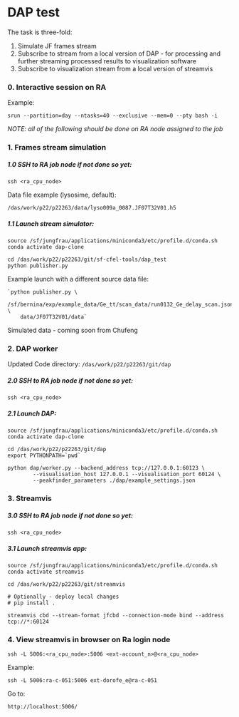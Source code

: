 # DAP test

The task is three-fold:

1. Simulate JF frames stream
2. Subscribe to stream from a local version of DAP - for processing 
and further streaming processed results to visualization software 
3. Subscribe to visualization stream from a local version of streamvis

### 0. Interactive session on RA
  Example:
```
srun --partition=day --ntasks=40 --exclusive --mem=0 --pty bash -i
```

*NOTE: all of the following should be done on RA node assigned to the job*

### 1. Frames stream simulation
##### 1.0 SSH to RA job node if not done so yet:
`ssh <ra_cpu_node>`

Data file example (lysosime, default):
```
/das/work/p22/p22263/data/lyso009a_0087.JF07T32V01.h5
```

##### 1.1 Launch stream simulator:
```
source /sf/jungfrau/applications/miniconda3/etc/profile.d/conda.sh
conda activate dap-clone

cd /das/work/p22/p22263/git/sf-cfel-tools/dap_test
python publisher.py
```

Example launch with a different source data file:
```
`python publisher.py \
    /sf/bernina/exp/example_data/Ge_tt/scan_data/run0132_Ge_delay_scan.json_step0000.JF07T32V01.h5 \
    data/JF07T32V01/data`
```

Simulated data - coming soon from Chufeng

### 2. DAP worker

Updated Code directory: `/das/work/p22/p22263/git/dap`


##### 2.0 SSH to RA job node if not done so yet:
`ssh <ra_cpu_node>`

##### 2.1 Launch DAP:
```
source /sf/jungfrau/applications/miniconda3/etc/profile.d/conda.sh
conda activate dap-clone

cd /das/work/p22/p22263/git/dap
export PYTHONPATH=`pwd` 
        
python dap/worker.py --backend_address tcp://127.0.0.1:60123 \
        --visualisation_host 127.0.0.1 --visualisation_port 60124 \
        --peakfinder_parameters ./dap/example_settings.json
```


### 3. Streamvis

##### 3.0 SSH to RA job node if not done so yet:
`ssh <ra_cpu_node>`

##### 3.1 Launch streamvis app:

```
source /sf/jungfrau/applications/miniconda3/etc/profile.d/conda.sh
conda activate streamvis

cd /das/work/p22/p22263/git/streamvis

# Optionally - deploy local changes
# pip install .

streamvis cbd --stream-format jfcbd --connection-mode bind --address tcp://*:60124
```

### 4. View streamvis in browser on Ra login node 
```
ssh -L 5006:<ra_cpu_node>:5006 <ext-account_n>@<ra_cpu_node>
```

Example:
```
ssh -L 5006:ra-c-051:5006 ext-dorofe_e@ra-c-051
```

Go to:

`http://localhost:5006/`

